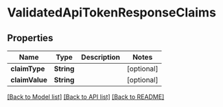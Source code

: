 # ValidatedApiTokenResponseClaims

## Properties
Name | Type | Description | Notes
------------ | ------------- | ------------- | -------------
**claimType** | **String** |  | [optional] 
**claimValue** | **String** |  | [optional] 

[[Back to Model list]](../README.md#documentation-for-models) [[Back to API list]](../README.md#documentation-for-api-endpoints) [[Back to README]](../README.md)


